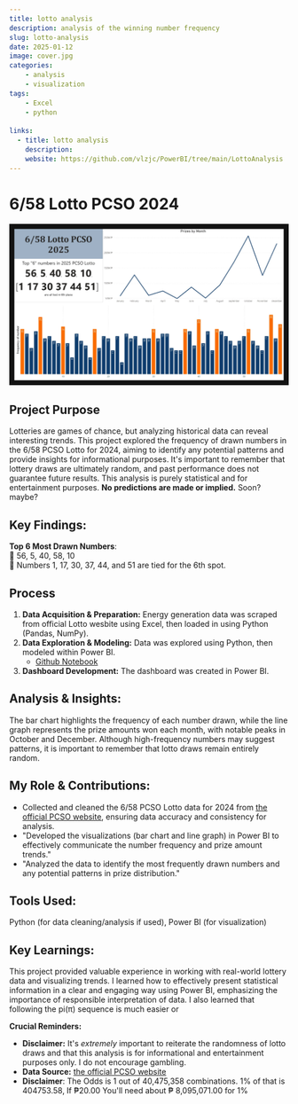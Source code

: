 ```yaml
---
title: lotto analysis
description: analysis of the winning number frequency 
slug: lotto-analysis
date: 2025-01-12
image: cover.jpg
categories:
    - analysis
    - visualization
tags: 
    - Excel
    - python

links:
  - title: lotto analysis
    description:
    website: https://github.com/vlzjc/PowerBI/tree/main/LottoAnalysis
---
```



# 6/58 Lotto PCSO 2024

![](22.jpg)

## Project Purpose

Lotteries are games of chance, but analyzing historical data can reveal interesting trends. This project explored the frequency of drawn numbers in the 6/58 PCSO Lotto for 2024, aiming to identify any potential patterns and provide insights for informational purposes. It's important to remember that lottery draws are ultimately random, and past performance does not guarantee future results. This analysis is purely statistical and for entertainment purposes.  **No predictions are made or implied.** Soon? maybe?

## Key Findings:

**Top 6 Most Drawn Numbers**:<br>
  🔹 56, 5, 40, 58, 10 <br>
  🔹 Numbers 1, 17, 30, 37, 44, and 51 are tied for the 6th spot.

## Process

1.  **Data Acquisition & Preparation:** Energy generation data was scraped from official Lotto wesbite using Excel, then loaded in using Python (Pandas, NumPy).
2.  **Data Exploration & Modeling:**  Data was explored using Python, then modeled within Power BI.
    * [Github Notebook](https://github.com/vlzjc/PowerBI/blob/main/LottoAnalysis/data%20analysis%20lotto.ipynb)
3.  **Dashboard Development:** The dashboard was created in Power BI.

## Analysis & Insights:

The bar chart highlights the frequency of each number drawn, while the line graph represents the prize amounts won each month, with notable peaks in October and December. Although high-frequency numbers may suggest patterns, it is important to remember that lotto draws remain entirely random.

## My Role & Contributions:

*   Collected and cleaned the 6/58 PCSO Lotto data for 2024 from [the official PCSO website](https://www.pcso.gov.ph/searchlottoresult.aspx), ensuring data accuracy and consistency for analysis.
*   "Developed the visualizations (bar chart and line graph) in Power BI to effectively communicate the number frequency and prize amount trends."
*   "Analyzed the data to identify the most frequently drawn numbers and any potential patterns in prize distribution."

## Tools Used:

Python (for data cleaning/analysis if used), Power BI (for visualization)

## Key Learnings:

This project provided valuable experience in working with real-world lottery data and visualizing trends. I learned how to effectively present statistical information in a clear and engaging way using Power BI, emphasizing the importance of responsible interpretation of data. I also learned that following the pi(π) sequence is much easier or 



**Crucial Reminders:**

*   **Disclaimer:** It's *extremely* important to reiterate the randomness of lotto draws and that this analysis is for informational and entertainment purposes only. I do not encourage gambling.
*   **Data Source:** [the official PCSO website](https://www.pcso.gov.ph/searchlottoresult.aspx)
*   **Disclaimer**: The Odds is 1 out of 40,475,358 combinations. 1% of that is 404753.58, If ₱20.00 You'll need about ₱ 8,095,071.00 for 1%